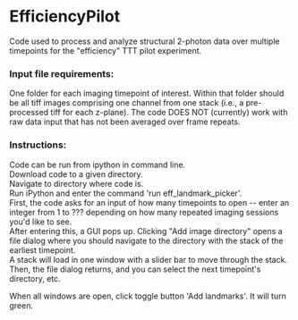 # EfficiencyPilot
Code used to process and analyze structural 2-photon data over multiple timepoints for the "efficiency" TTT pilot experiment.

### Input file requirements:
One folder for each imaging timepoint of interest.
Within that folder should be all tiff images comprising one channel from one stack (i.e., a pre-processed tiff for each z-plane).
The code DOES NOT (currently) work with raw data input that has not been averaged over frame repeats.

### Instructions:
Code can be run from ipython in command line.   
Download code to a given directory.  
Navigate to directory where code is.  
Run iPython and enter the command 'run eff_landmark_picker'.  
First, the code asks for an input of how many timepoints to open -- enter an integer from 1 to ??? depending on how many repeated imaging sessions you'd like to see.  
After entering this, a GUI pops up. Clicking "Add image directory" opens a file dialog where you should navigate to the directory with the stack of the earliest timepoint.   
A stack will load in one window with a slider bar to move through the stack. Then, the file dialog returns, and you can select the next timepoint's directory, etc.  

When all windows are open, click toggle button 'Add landmarks'. It will turn green.
